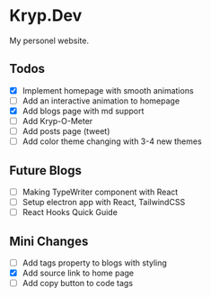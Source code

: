 # Kryp.Dev

My personel website.

## Todos

- [x] Implement homepage with smooth animations
- [ ] Add an interactive animation to homepage
- [x] Add blogs page with md support
- [ ] Add Kryp-O-Meter
- [ ] Add posts page (tweet)
- [ ] Add color theme changing with 3-4 new themes

## Future Blogs

- [ ] Making TypeWriter component with React 
- [ ] Setup electron app with React, TailwindCSS
- [ ] React Hooks Quick Guide

## Mini Changes

- [ ] Add tags property to blogs with styling
- [x] Add source link to home page
- [ ] Add copy button to code tags